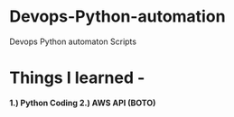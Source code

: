 # Devops-Python-automation
Devops Python automaton Scripts

<h1> Things I learned - </h1>

<b>1.) Python Coding
2.) AWS API (BOTO)</b>

